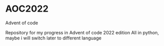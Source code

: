 # AOC2022
Advent of code

Repository for my progress in Advent of code 2022 edition
All in python, maybe i will switch later to different language

